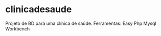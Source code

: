 # clinicadesaude
 Projeto de BD para uma clínica de saúde.
Ferramentas: Easy Php
             Mysql Workbench
             
